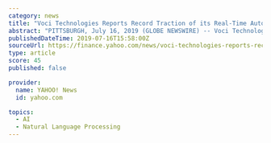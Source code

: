 ```yaml
---
category: news
title: "Voci Technologies Reports Record Traction of its Real-Time Automated Speech Recognition Platform in Q2 2019"
abstract: "PITTSBURGH, July 16, 2019 (GLOBE NEWSWIRE) -- Voci Technologies, a leading provider of automated speech recognition technologies for contact center speech analytics solutions, today announced that ..."
publishedDateTime: 2019-07-16T15:58:00Z
sourceUrl: https://finance.yahoo.com/news/voci-technologies-reports-record-traction-140200774.html
type: article
score: 45
published: false

provider:
  name: YAHOO! News
  id: yahoo.com

topics:
  - AI
  - Natural Language Processing
---
```

